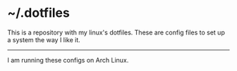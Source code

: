 # ~/.dotfiles
This is a repository with my linux's dotfiles. These are config files to set up a system the way I like it.

---

I am running these configs on Arch Linux.
